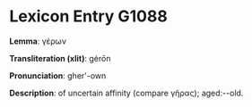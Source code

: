 # Lexicon Entry G1088

**Lemma**: γέρων

**Transliteration (xlit)**: gérōn

**Pronunciation**: gher'-own

**Description**:
of uncertain affinity (compare γῆρας); aged:--old.
